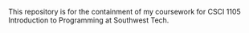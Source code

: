 This repository is for the containment of my coursework for CSCI 1105 Introduction to Programming at Southwest Tech.
